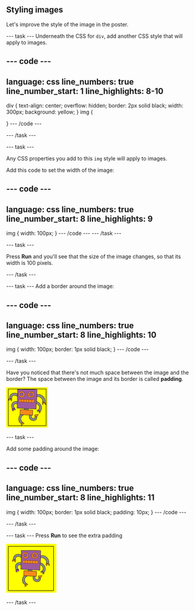 ## Styling images

Let's improve the style of the image in the poster.


--- task ---
Underneath the CSS for `div`, add another CSS style that will apply to images.

--- code ---
---
language: css
line_numbers: true
line_number_start: 1
line_highlights: 8-10
---
div {
  text-align: center;
  overflow: hidden;
  border: 2px solid black;
  width: 300px;
  background: yellow;
}
img {

}
--- /code ---

--- /task ---

--- task ---

Any CSS properties you add to this `img` style will apply to images.

Add this code to set the width of the image:

--- code ---
---
language: css
line_numbers: true
line_number_start: 8
line_highlights: 9
---
img {
	width: 100px;
}
--- /code ---
--- /task ---

--- task ---

Press **Run** and you'll see that the size of the image changes, so that its width is 100 pixels.

--- /task ---

--- task ---
Add a border around the image:

--- code ---
---
language: css
line_numbers: true
line_number_start: 8
line_highlights: 10
---
img {
	width: 100px;
	border: 1px solid black;
}
--- /code ---

--- /task ---

Have you noticed that there's not much space between the image and the border? The space between the image and its border is called **padding**.

![An image of a robot with a black border. The border is touching the robot image.](images/wanted-img-border.png)

--- task ---

Add some padding around the image:

--- code ---
---
language: css
line_numbers: true
line_number_start: 8
line_highlights: 11
---
img {
	width: 100px;
	border: 1px solid black;
	padding: 10px;
}
--- /code ---

--- /task ---

--- task ---
Press **Run** to see the extra padding

![An image of a robot with a black border. There is a gap between the robot image and the border.](images/wanted-img-padding.png)

--- /task ---